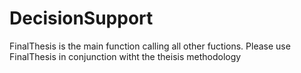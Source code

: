 # DecisionSupport
FinalThesis is the main function calling all other fuctions.
Please use FinalThesis in conjunction witht the theisis methodology

